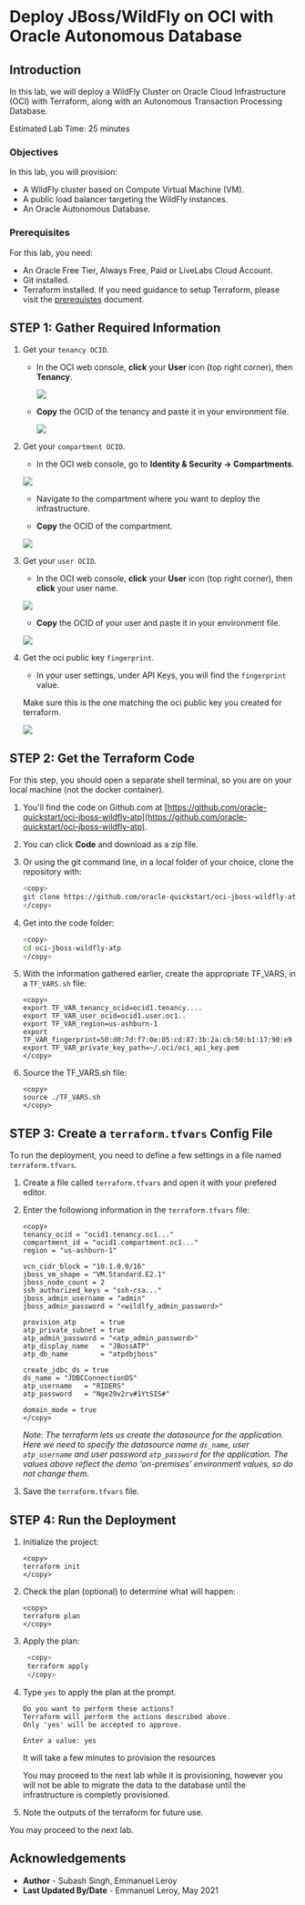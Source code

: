 # Deploy JBoss/WildFly on OCI with Oracle Autonomous Database

## Introduction

In this lab, we will deploy a WildFly Cluster on Oracle Cloud Infrastructure (OCI) with Terraform, along with an Autonomous Transaction Processing Database.

Estimated Lab Time: 25 minutes

### Objectives

In this lab, you will provision:
* A WildFly cluster based on Compute Virtual Machine (VM).
* A public load balancer targeting the WildFly instances.
* An Oracle Autonomous Database.

### Prerequisites

For this lab, you need:

* An Oracle Free Tier, Always Free, Paid or LiveLabs Cloud Account.
* Git installed.
* Terraform installed. If you need guidance to setup Terraform, please visit the [prerequistes](https://github.com/oracle-quickstart/oci-prerequisites) document.

## **STEP 1**: Gather Required Information

1. Get your `tenancy OCID`.

    - In the OCI web console, **click** your **User** icon (top right corner), then **Tenancy**.

        ![](./images/setup-tf-tenancy.png)

    - **Copy** the OCID of the tenancy and paste it in your environment file.

        ![](./images/setup-tf-tenancy-ocid.png)

2. Get your `compartment OCID`.

    - In the OCI web console, go to **Identity & Security -> Compartments**.

    ![](./images/compartments.png)

    - Navigate to the compartment where you want to deploy the infrastructure.

    - **Copy** the OCID of the compartment.

    ![](./images/setup-tf-compartment-ocid.png)

3. Get your `user OCID`.

    - In the OCI web console, **click** your **User** icon (top right corner), then **click** your user name.
        
    ![](./images/setup-tf-user.png)

    - **Copy** the OCID of your user and paste it in your environment file.

    ![](./images/setup-tf-user-ocid.png)

4. Get the oci public key `fingerprint`.

    - In your user settings, under API Keys, you will find the `fingerprint` value. 
    
    Make sure this is the one matching the oci public key you created for terraform.

    ![](./images/setup-tf-fingerprint.png)


## **STEP 2:** Get the Terraform Code

For this step, you should open a separate shell terminal, so you are on your local machine (not the docker container).

1. You'll find the code on Github.com at [https://github.com/oracle-quickstart/oci-jboss-wildfly-atp](https://github.com/oracle-quickstart/oci-jboss-wildfly-atp).

2. You can click **Code** and download as a zip file.

3. Or using the git command line, in a local folder of your choice, clone the repository with:

    ```bash
    <copy>
    git clone https://github.com/oracle-quickstart/oci-jboss-wildfly-atp
    </copy>
    ```

4. Get into the code folder:

    ```bash
    <copy>
    cd oci-jboss-wildfly-atp
    </copy>
    ```

5. With the information gathered earlier, create the appropriate TF_VARS, in a `TF_VARS.sh` file:

    ```
    <copy>
    export TF_VAR_tenancy_ocid=ocid1.tenancy....
    export TF_VAR_user_ocid=ocid1.user.oc1..
    export TF_VAR_region=us-ashburn-1
    export TF_VAR_fingerprint=50:d0:7d:f7:0e:05:cd:87:3b:2a:cb:50:b1:17:90:e9
    export TF_VAR_private_key_path=~/.oci/oci_api_key.pem
    </copy>
    ```

6. Source the TF_VARS.sh file:

    ```
    <copy>
    source ./TF_VARS.sh
    </copy>
    ```

## **STEP 3:** Create a `terraform.tfvars` Config File

To run the deployment, you need to define a few settings in a file named `terraform.tfvars`.

1. Create a file called `terraform.tfvars` and open it with your prefered editor.

2. Enter the followiong information in the `terraform.tfvars` file:

    ```
    <copy>
    tenancy_ocid = "ocid1.tenancy.oc1..."
    compartment_id = "ocid1.compartment.oc1..."
    region = "us-ashburn-1"

    vcn_cidr_block = "10.1.0.0/16"
    jboss_vm_shape = "VM.Standard.E2.1"
    jboss_node_count = 2
    ssh_authorized_keys = "ssh-rsa..."
    jboss_admin_username = "admin"
    jboss_admin_password = "<wildlfy_admin_password>"

    provision_atp      = true
    atp_private_subnet = true
    atp_admin_password = "<atp_admin_password>"
    atp_display_name   = "JBossATP"
    atp_db_name        = "atpdbjboss"

    create_jdbc_ds = true
    ds_name = "JDBCConnectionDS"
    atp_username   = "RIDERS"
    atp_password   = "Nge29v2rv#1YtSIS#"

    domain_mode = true
    </copy>
    ```

    *Note: The terraform lets us create the datasource for the application. Here we need to specify the datasource name `ds_name`, user `atp_username` and user password `atp_password` for the application. The values above reflect the demo 'on-premises' environment values, so do not change them.*

3. Save the `terraform.tfvars` file.

## **STEP 4:** Run the Deployment

1. Initialize the project:

    ```
    <copy>
    terraform init
    </copy>
    ```

2. Check the plan (optional) to determine what will happen:

    ```
    <copy>
    terraform plan
    </copy>
    ```

3. Apply the plan:

   ```bash
    <copy>
    terraform apply
    </copy>
    ```

4. Type `yes` to apply the plan at the prompt.

    ```
    Do you want to perform these actions?
    Terraform will perform the actions described above.
    Only 'yes' will be accepted to approve.

    Enter a value: yes
    ```

    It will take a few minutes to provision the resources

    You may proceed to the next lab while it is provisioning, however you will not be able to migrate the data to the database until the infrastructure is completly provisioned.

5. Note the outputs of the terraform for future use.    

You may proceed to the next lab.

## Acknowledgements
 - **Author** - Subash Singh, Emmanuel Leroy
 - **Last Updated By/Date** - Emmanuel Leroy, May 2021